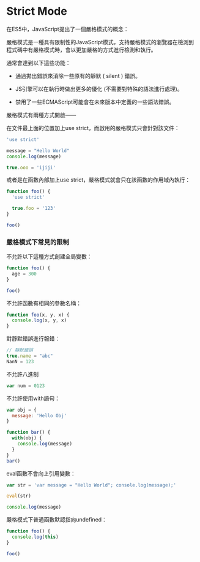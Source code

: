 # Strict Mode

在ES5中，JavaScript提出了一個嚴格模式的概念：

嚴格模式是一種具有限制性的JavaScript模式，支持嚴格模式的瀏覽器在檢測到程式碼中有嚴格模式時，會以更加嚴格的方式進行檢測和執行。

通常會達到以下這些功能：

- 通過拋出錯誤來消除一些原有的靜默 ( silent ) 錯誤。
- JS引擎可以在執行時做出更多的優化 (不需要對特殊的語法進行處理)。

- 禁用了一些ECMAScript可能會在未來版本中定義的一些語法錯誤。

嚴格模式有兩種方式開啟——

在文件最上面的位置加上use strict，而啟用的嚴格模式只會針對該文件：

```js
'use strict'

message = "Hello World"
console.log(message)

true.ooo = 'ijiji'
```

或者是在函數內部加上use strict，嚴格模式就會只在該函數的作用域內執行：

```js
function foo() {
  'use strict'

  true.foo = '123'
}

foo()
```

### 嚴格模式下常見的限制

不允許以下這種方式創建全局變數：

```js
function foo() {
  age = 300
}

foo()
```

不允許函數有相同的參數名稱：

```js
function foo(x, y, x) {
  console.log(x, y, x)
}
```

對靜默錯誤進行報錯：

```js
// 靜默錯誤
true.name = "abc"
NanN = 123
```

不允許八進制

```js
var num = 0123
```

不允許使用with語句：

```js
var obj = {
  message: 'Hello Obj'
}

function bar() {
  with(obj) {
    console.log(message)
  }
}
bar()
```

eval函數不會向上引用變數：

```js
var str = 'var message = "Hello World"; console.log(message);'

eval(str)

console.log(message)
```

嚴格模式下普通函數默認指向undefined：

```js
function foo() {
  console.log(this)
}

foo()
```

